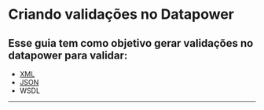 # Criando validações no Datapower

## Esse guia tem como objetivo gerar validações no datapower para validar: 
 - [XML](https://github.com/dbatista/datapower/blob/main/Document%20Validation/XML/ValidacaoXML.md)
 - [JSON](https://github.com/dbatista/datapower/blob/main/Document%20Validation/JSON/ValidacaoJSON.md)
 - WSDL

---
